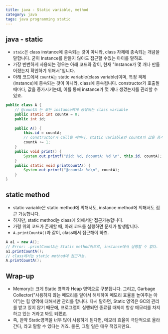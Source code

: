```yaml
---
title: java - Static variable, method
category: java 
tags: java programming static 
---
```


## java - static

- `staic`은 class instance에 종속되는 것이 아니라, class 자체에 종속되는 개념을 말합니다. 굳이 Instance를 만들지 않아도 접근할 수있는 아이를 말하죠.
- 가장 빈번하게 사용되는 경우는 아래 코드와 같이, 현재 "Instance가 몇 개나 만들어졌는지 확인하기 위해서"입니다.
- 아래 코드에서 `countA`는 static variable(class variable)이며, 특정 객체(instance)에 종속되는 것이 아니라, class에 종속됩니다. constructor가 호출될 때마다, 값을 증가시키는데, 이를 통해 instance가 몇 개나 생겼는지를 관리할 수 있죠.

```java
public class A {
    // @countA 는 모든 instance에게 공유되는 class variable
    public static int countA = 0;
    public int id;
    
    public A() {
        this.id = countA;
        // constructor가 call될 때마다, static variable인 countA의 값을 증가시킴.
        countA += 1;
    }
    public void print() {
        System.out.printf("@id: %d, @countA: %d \n", this.id, countA);
    }
    public static void printCountA() {
        System.out.printf("@countA: %d\n", countA);
    }
}
```

## static method

- static variable은 static method에 의해서도, instance method에 의해서도 접근 가능합니다.
- 하지만, static method는 class에 의해서만 접근가능합니다.
- 가령 위의 코드가 존재할 때, 아래 코드를 실행하면 문제가 발생합니다.
- `A.printCountA()`과 같이, class에서 접근해야 하죠.

```java
A a1 = new A();
// Error: .printCountA는 Static method이므로, instance에서 실행할 수 없다.
a1.printCountA();
// class에서는 static method에 접근가능.
A.printCountA();
```

## Wrap-up

- Memory는 크게 Static 영역과 Heap 영역으로 구분됩니다. 그리고, Garbage Collector("사용하지 않는 메모리를 알아서 해제하여 메모리 효율을 높여주는 아이")는 힙 영역에 대해서만 관리를 합니다. 다시 말하면, Static 영역은 GC의 관리를 받고 있지 않기 때문에, 프로그램이 실행되면 종료될 때까지 항상 메모리를 차지하고 있는 거라고 봐도 되겠죠.
- 즉, 만약 Static영역을 너무 많이 사용하게 된다면, 메모리 효율이 극단적으로 올라간다, 라고 말할 수 있다는 거죠. 물론, 그럴 일은 매우 적겠지만요.
